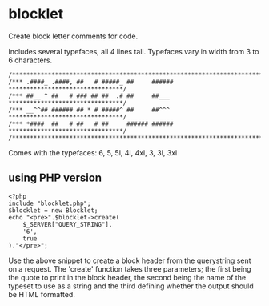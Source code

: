 # blocklet

Create block letter comments for code.

Includes several typefaces, all 4 lines tall. Typefaces vary in width from 3 to 6 characters.

```
/******************************************************************************/
/*** .####_ .####, ##   # #####_ ##     ###### ********************************/
/*** ##__ ^ ##   # ### ## ##  .# ##     ##___  ********************************/
/*** __^^## ###### ## * # #####^ ##     ##^^^  ********************************/
/*** *####  ##   # ##   # ##     ###### ###### ********************************/
/******************************************************************************/
```

Comes with the typefaces: 6, 5, 5l, 4l, 4xl, 3, 3l, 3xl

## using PHP version

```
<?php
include "blocklet.php";
$blocklet = new Blocklet;
echo "<pre>".$blocklet->create(
	$_SERVER["QUERY_STRING"],
	'6',
	true
)."</pre>";
```

Use the above snippet to create a block header from the querystring sent on a request.
The 'create' function takes three parameters; the first being the quote to print in the block header, the second being the name of the typeset to use as a string and the third defining whether the output should be HTML formatted.
